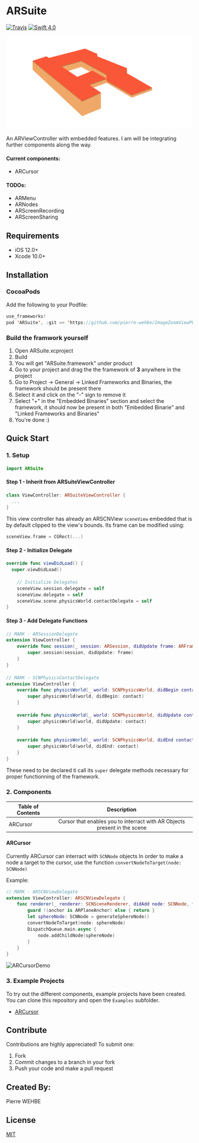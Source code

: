 # ARSuite
[![Travis](https://img.shields.io/travis/Ramotion/folding-cell.svg)](https://travis-ci.org/Ramotion/folding-cell)
[![Swift 4.0](https://img.shields.io/badge/Swift-4.2-green.svg?style=flat)](https://developer.apple.com/swift/)

![intro image](https://github.com/pierre-wehbe/ARSuite/blob/master/Logo.png)

An ARViewController with embedded features. I am will be integrating further components along the way.
#### Current components:
- ARCursor

#### TODOs:
- ARMenu
- ARNodes
- ARScreenRecording
- ARScreenSharing


## Requirements
- iOS 12.0+
- Xcode 10.0+

## Installation

### CocoaPods
Add the following to your Podfile:
```swift
use_frameworks!
pod 'ARSuite', :git => 'https://github.com/pierre-wehbe/ImageZoomViewPW.git', :tag => '1.0.0'
```

### Build the framwork yourself
1. Open ARSuite.xcproject
2. Build
3. You will get "ARSuite.framework" under product
4. Go to your project and drag the the framework of **3** anywhere in the project
5. Go to Project -> General -> Linked Frameworks and Binaries, the framework should be present there
6. Select it and click on the "-" sign to remove it
7. Select "+" in the "Embedded Binaries" section and select the framework, it should now be present in both "Embedded Binarie" and "Linked Frameworks and Binaries"
8. You're done :)

## Quick Start

### 1. Setup

```swift
import ARSuite
```

#### Step 1 - Inherit from ARSuiteViewController
```swift
class ViewController: ARSuiteViewController {
  ...
}
```
This view controller has already an ARSCNView ```sceneView``` embedded that is by default clipped to the view's bounds.
Its frame can be modified using:
```swift
sceneView.frame = CGRect(...)
```

#### Step 2 - Initialize Delegate
```swift
override func viewDidLoad() {
  super.viewDidLoad()
  
    // Initialize Delegates
    sceneView.session.delegate = self
    sceneView.delegate = self
    sceneView.scene.physicsWorld.contactDelegate = self
}
```

#### Step 3 - Add Delegate Functions
```swift
// MARK - ARSessionDelegate
extension ViewController {
    override func session(_ session: ARSession, didUpdate frame: ARFrame) {
        super.session(session, didUpdate: frame)
    }
}

// MARK - SCNPhysicsContactDelegate
extension ViewController {
    override func physicsWorld(_ world: SCNPhysicsWorld, didBegin contact: SCNPhysicsContact) {
        super.physicsWorld(world, didBegin: contact)
    }

    override func physicsWorld(_ world: SCNPhysicsWorld, didUpdate contact: SCNPhysicsContact) {
        super.physicsWorld(world, didUpdate: contact)
    }

    override func physicsWorld(_ world: SCNPhysicsWorld, didEnd contact: SCNPhysicsContact) {
        super.physicsWorld(world, didEnd: contact)
    }
}
```
These need to be declared ti call its ```super``` delegate methods necessary for proper functionning of the framework.

### 2. Components
| Table of Contents  |  Description       |
| ------------------ |:------------------:|
| ARCursor |  Cursor that enables you to interract with AR Objects present in the scene |

#### ARCursor
Currently ARCursor can interract with ```SCNNode``` objects
In order to make a node a target to the cursor, use the function ```convertNodeToTarget(node: SCNNode)```

Example:
```swift
// MARK - ARSCNViewDelegate
extension ViewController: ARSCNViewDelegate {
    func renderer(_ renderer: SCNSceneRenderer, didAdd node: SCNNode, for anchor: ARAnchor) {
        guard !(anchor is ARPlaneAnchor) else { return }
        let sphereNode: SCNNode = generateSphereNode()
        convertNodeToTarget(node: sphereNode)
        DispatchQueue.main.async {
            node.addChildNode(sphereNode)
        }
    }
}
```

![ARCursorDemo](https://github.com/pierre-wehbe/ARSuite/blob/master/gifs/ARCursor.gif)

### 3. Example Projects
To try out the different components, example projects have been created.
You can clone this repository and open the ```Examples``` subfolder.

* [ARCursor](https://github.com/pierre-wehbe/ios_swift_ar_cursor/tree/master/Examples/CursorExample)

## Contribute
Contributions are highly appreciated! To submit one:
1. Fork
2. Commit changes to a branch in your fork
3. Push your code and make a pull request

## Created By:
Pierre WEHBE

## License
[MIT](https://github.com/pierre-wehbe/ImageZoomViewPW/blob/master/LICENSE)
